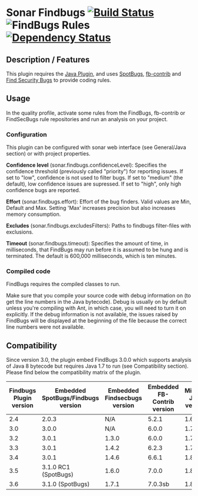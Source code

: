 # Sonar Findbugs [![Build Status](https://travis-ci.org/SonarQubeCommunity/sonar-findbugs.svg?branch=master)](https://travis-ci.org/SonarQubeCommunity/sonar-findbugs) ![FindBugs Rules](https://img.shields.io/badge/FindBugs%20rules-855-brightgreen.svg?maxAge=2592000) [![Dependency Status](https://www.versioneye.com/user/projects/5755ce407757a0003bd4b22d/badge.svg?style=flat)](https://www.versioneye.com/user/projects/5755ce407757a0003bd4b22d)

## Description / Features

This plugin requires the [Java Plugin](http://docs.sonarqube.org/display/PLUG/Java+Plugin), and uses [SpotBugs](https://spotbugs.github.io), [fb-contrib](http://fb-contrib.sourceforge.net/) and [Find Security Bugs](http://h3xstream.github.io/find-sec-bugs/) to provide coding rules.


## Usage

In the quality profile, activate some rules from the FindBugs, fb-contrib or FindSecBugs rule repositories and run an analysis on your project.


### Configuration
This plugin can be configured with sonar web interface (see General/Java section) or with project properties.

**Confidence level** (sonar.findbugs.confidenceLevel): Specifies the confidence threshold (previously called "priority") for reporting issues. If set to "low", confidence is not used to filter bugs. If set to "medium" (the default), low confidence issues are supressed. If set to "high", only high confidence bugs are reported.

**Effort** (sonar.findbugs.effort): Effort of the bug finders. Valid values are Min, Default and Max. Setting 'Max' increases precision but also increases memory consumption.

**Excludes** (sonar.findbugs.excludesFilters): Paths to findbugs filter-files with exclusions. 

**Timeout** (sonar.findbugs.timeout): Specifies the amount of time, in milliseconds, that FindBugs may run before it is assumed to be hung and is terminated. The default is 600,000 milliseconds, which is ten minutes.


### Compiled code

FindBugs requires the compiled classes to run.

Make sure that you compile your source code with debug information on (to get the line numbers in the Java bytecode). Debug is usually on by default unless you're compiling with Ant, in which case, you will need to turn it on explicitly. If the debug information is not available, the issues raised by FindBugs will be displayed at the beginning of the file because the correct line numbers were not available.


## Compatibility 

Since version 3.0, the plugin embed FindBugs 3.0.0 which supports analysis of Java 8 bytecode but requires Java 1.7 to run (see Compatibility section). Please find below the compatibility matrix of the plugin.

Findbugs Plugin version|Embedded SpotBugs/Findbugs version|Embedded Findsecbugs version|Embedded FB-Contrib version|Minimal Java version
-----------------------|----------------------------------|----------------------------|---------------------------|--------------------
2.4                    | 2.0.3                            | N/A                        | 5.2.1                     | 1.6
3.0                    | 3.0.0                            | N/A                        | 6.0.0                     | 1.7
3.2                    | 3.0.1                            | 1.3.0                      | 6.0.0                     | 1.7
3.3                    | 3.0.1                            | 1.4.2                      | 6.2.3                     | 1.7
3.4                    | 3.0.1                            | 1.4.6                      | 6.6.1                     | 1.8
3.5                    | 3.1.0 RC1 (SpotBugs)             | 1.6.0                      | 7.0.0                     | 1.8
3.6                    | 3.1.0 (SpotBugs)                 | 1.7.1                      | 7.0.3sb                   | 1.8
